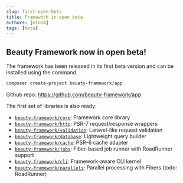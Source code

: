 ```yaml
---
slug: first-open-beta
title: Framework in open beta
authors: [m1n64]
tags: [beta]
---
```


## Beauty Framework now in open beta!



<!-- truncate -->

The framework has been released in its first beta version and can be installed using the command
```bash
composer create-project beuaty-framework/app
```

Github repo: https://github.com/beauty-framework/app

The first set of libraries is also ready:
* [`beauty-framework/core`](https://github.com/beauty-framework/core): Framework core library
* [`beauty-framework/http`](https://github.com/beauty-framework/http): PSR-7 request/response wrappers
* [`beauty-framework/validation`](https://github.com/beauty-framework/validation): Laravel-like request validation
* [`beauty-framework/database`](https://github.com/beauty-framework/database): Lightweight query builder
* [`beauty-framework/cache`](https://github.com/beauty-framework/cache): PSR-6 cache adapter
* [`beauty-framework/jobs`](https://github.com/beauty-framework/jobs): Fiber-based job runner with RoadRunner support
* [`beauty-framework/cli`](https://github.com/beauty-framework/cli): Framework-aware CLI kernel
* [`beauty-framework/parallels`](https://github.com/beauty-framework/parallels): Parallel processing with Fibers (todo: RoadRunner)